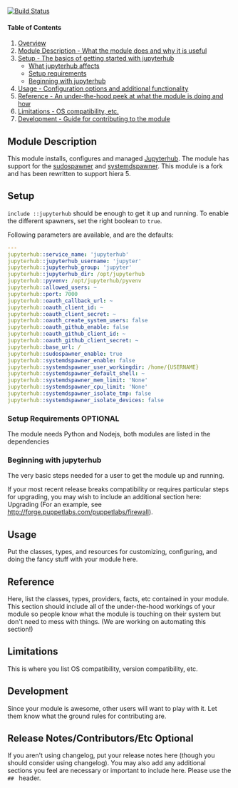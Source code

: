 [![Build Status](https://travis-ci.org/yorickps/puppet-jupyterhub.svg?branch=master)](https://travis-ci.org/yorickps/puppet-jupyterhub)

#### Table of Contents

1. [Overview](#overview)
2. [Module Description - What the module does and why it is useful](#module-description)
3. [Setup - The basics of getting started with jupyterhub](#setup)
    * [What jupyterhub affects](#what-jupyterhub-affects)
    * [Setup requirements](#setup-requirements)
    * [Beginning with jupyterhub](#beginning-with-jupyterhub)
4. [Usage - Configuration options and additional functionality](#usage)
5. [Reference - An under-the-hood peek at what the module is doing and how](#reference)
5. [Limitations - OS compatibility, etc.](#limitations)
6. [Development - Guide for contributing to the module](#development)


## Module Description

This module installs, configures and managed [Jupyterhub](https://github.com/jupyterhub/jupyterhub). The module has support for the [sudospawner](https://github.com/jupyterhub/sudospawner) and [systemdspawner](https://github.com/jupyterhub/systemdspawner). This module is a fork and has been rewritten to support hiera 5.

## Setup

`include ::jupyterhub` should be enough to get it up and running.
To enable the different spawners, set the right boolean to `true`.

Following parameters are available, and are the defaults:

```yaml
---
jupyterhub::service_name: 'jupyterhub'
jupyterhub::jupyterhub_username: 'jupyter'
jupyterhub::jupyterhub_group: 'jupyter'
jupyterhub::jupyterhub_dir: /opt/jupyterhub
jupyterhub::pyvenv: /opt/jupyterhub/pyvenv
jupyterhub::allowed_users: ~
jupyterhub::port: 7000
jupyterhub::oauth_callback_url: ~
jupyterhub::oauth_client_id: ~
jupyterhub::oauth_client_secret: ~
jupyterhub::oauth_create_system_users: false
jupyterhub::oauth_github_enable: false
jupyterhub::oauth_github_client_id: ~
jupyterhub::oauth_github_client_secret: ~
jupyterhub::base_url: /
jupyterhub::sudospawner_enable: true
jupyterhub::systemdspawner_enable: false
jupyterhub::systemdspawner_user_workingdir: /home/{USERNAME}
jupyterhub::systemdspawner_default_shell: ~
jupyterhub::systemdspawner_mem_limit: 'None'
jupyterhub::systemdspawner_cpu_limit: 'None'
jupyterhub::systemdspawner_isolate_tmp: false
jupyterhub::systemdspawner_isolate_devices: false
```

### Setup Requirements **OPTIONAL**

The module needs Python and Nodejs, both modules are listed in the dependencies

### Beginning with jupyterhub

The very basic steps needed for a user to get the module up and running.

If your most recent release breaks compatibility or requires particular steps for upgrading, you may wish to include an additional section here: Upgrading (For an example, see http://forge.puppetlabs.com/puppetlabs/firewall).

## Usage

Put the classes, types, and resources for customizing, configuring, and doing the fancy stuff with your module here.

## Reference

Here, list the classes, types, providers, facts, etc contained in your module. This section should include all of the under-the-hood workings of your module so people know what the module is touching on their system but don't need to mess with things. (We are working on automating this section!)

## Limitations

This is where you list OS compatibility, version compatibility, etc.

## Development

Since your module is awesome, other users will want to play with it. Let them know what the ground rules for contributing are.

## Release Notes/Contributors/Etc **Optional**

If you aren't using changelog, put your release notes here (though you should consider using changelog). You may also add any additional sections you feel are necessary or important to include here. Please use the `## ` header.
